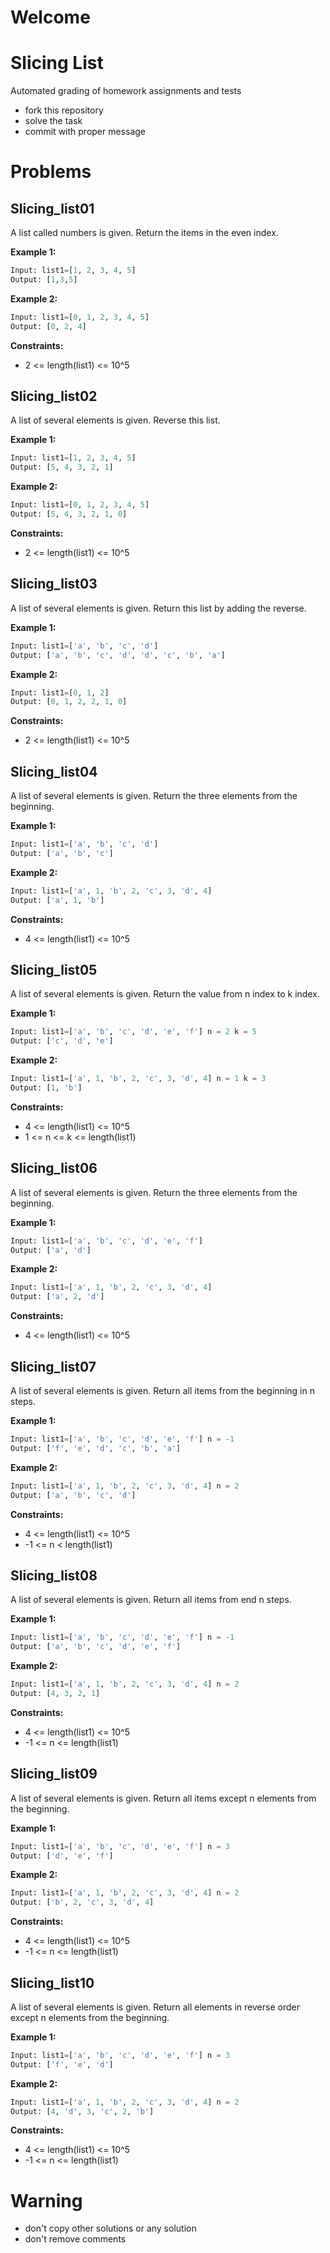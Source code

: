 # Welcome
# Slicing List

Automated grading of homework assignments and tests
- fork this repository
- solve the task
- commit with proper message

# Problems
## Slicing_list01

  A list called numbers is given. Return the items in the even index.

**Example 1:**

```Python
Input: list1=[1, 2, 3, 4, 5]
Output: [1,3,5]

```

**Example 2:**

```Python
Input: list1=[0, 1, 2, 3, 4, 5]
Output: [0, 2, 4]

```
**Constraints:**

  - 2 <= length(list1) <= 10^5

## Slicing_list02

  A list of several elements is given. Reverse this list.

**Example 1:**

```Python
Input: list1=[1, 2, 3, 4, 5]
Output: [5, 4, 3, 2, 1]

```

**Example 2:**

```Python
Input: list1=[0, 1, 2, 3, 4, 5]
Output: [5, 4, 3, 2, 1, 0]

```
**Constraints:**

  - 2 <= length(list1) <= 10^5

## Slicing_list03

  A list of several elements is given. Return this list by adding the reverse.

**Example 1:**

```Python
Input: list1=['a', 'b', 'c', 'd']
Output: ['a', 'b', 'c', 'd', 'd', 'c', 'b', 'a']

```

**Example 2:**

```Python
Input: list1=[0, 1, 2]
Output: [0, 1, 2, 2, 1, 0]

```
**Constraints:**

  - 2 <= length(list1) <= 10^5

## Slicing_list04

  A list of several elements is given. Return the three elements from the beginning.

**Example 1:**

```Python
Input: list1=['a', 'b', 'c', 'd']
Output: ['a', 'b', 'c']

```

**Example 2:**

```Python
Input: list1=['a', 1, 'b', 2, 'c', 3, 'd', 4]
Output: ['a', 1, 'b']

```
**Constraints:**

  - 4 <= length(list1) <= 10^5

## Slicing_list05

  A list of several elements is given. Return the value from n index to k index.

**Example 1:**

```Python
Input: list1=['a', 'b', 'c', 'd', 'e', 'f'] n = 2 k = 5
Output: ['c', 'd', 'e']

```

**Example 2:**

```Python
Input: list1=['a', 1, 'b', 2, 'c', 3, 'd', 4] n = 1 k = 3
Output: [1, 'b']

```
**Constraints:**

  - 4 <= length(list1) <= 10^5
  - 1 <= n <= k <= length(list1)

## Slicing_list06

  A list of several elements is given. Return the three elements from the beginning.

**Example 1:**

```Python
Input: list1=['a', 'b', 'c', 'd', 'e', 'f']
Output: ['a', 'd']

```

**Example 2:**

```Python
Input: list1=['a', 1, 'b', 2, 'c', 3, 'd', 4]
Output: ['a', 2, 'd']

```
**Constraints:**

  - 4 <= length(list1) <= 10^5

## Slicing_list07

  A list of several elements is given. Return all items from the beginning in n steps.

**Example 1:**

```Python
Input: list1=['a', 'b', 'c', 'd', 'e', 'f'] n = -1
Output: ['f', 'e', 'd', 'c', 'b', 'a']

```

**Example 2:**

```Python
Input: list1=['a', 1, 'b', 2, 'c', 3, 'd', 4] n = 2
Output: ['a', 'b', 'c', 'd']

```
**Constraints:**

  - 4 <= length(list1) <= 10^5
  - -1 <= n < length(list1)


## Slicing_list08

  A list of several elements is given. Return all items from end n steps.

**Example 1:**

```Python
Input: list1=['a', 'b', 'c', 'd', 'e', 'f'] n = -1
Output: ['a', 'b', 'c', 'd', 'e', 'f']

```

**Example 2:**

```Python
Input: list1=['a', 1, 'b', 2, 'c', 3, 'd', 4] n = 2
Output: [4, 3, 2, 1]

```
**Constraints:**

  - 4 <= length(list1) <= 10^5
  - -1 <= n <= length(list1)

## Slicing_list09

  A list of several elements is given. Return all items except n elements from the beginning.

**Example 1:**

```Python
Input: list1=['a', 'b', 'c', 'd', 'e', 'f'] n = 3
Output: ['d', 'e', 'f']

```

**Example 2:**

```Python
Input: list1=['a', 1, 'b', 2, 'c', 3, 'd', 4] n = 2
Output: ['b', 2, 'c', 3, 'd', 4]

```
**Constraints:**

  - 4 <= length(list1) <= 10^5
  - -1 <= n <= length(list1)

## Slicing_list10

  A list of several elements is given. Return all elements in reverse order except n elements from the beginning.

**Example 1:**

```Python
Input: list1=['a', 'b', 'c', 'd', 'e', 'f'] n = 3
Output: ['f', 'e', 'd']

```

**Example 2:**

```Python
Input: list1=['a', 1, 'b', 2, 'c', 3, 'd', 4] n = 2
Output: [4, 'd', 3, 'c', 2, 'b']

```
**Constraints:**

  - 4 <= length(list1) <= 10^5
  - -1 <= n <= length(list1)

# Warning
- don't copy other solutions or any solution
- don't remove comments